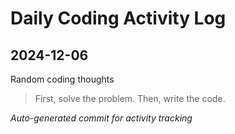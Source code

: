 # Daily Coding Activity Log

## 2024-12-06

Random coding thoughts

> First, solve the problem. Then, write the code.

*Auto-generated commit for activity tracking*
